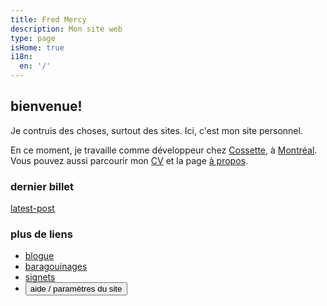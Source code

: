 ```yaml
---
title: Fred Mercy
description: Mon site web
type: page
isHome: true
i18n:
  en: '/'
---
```


## bienvenue!

Je contruis des choses, surtout des sites. Ici, c'est mon site personnel.

En ce moment, je travaille comme développeur chez
<a href="https://cossette.com" target="_blank" rel="noopener noreferrer">Cossette</a>, à <a href="https://www.openstreetmap.org/#map=19/45.49977/-73.57726&layers=N" target="_blank" rel="noopener noreferrer">Montréal</a>.\
Vous pouvez aussi parcourir mon [CV](/fr/cv) et la page [à propos](/fr/a-propos).

### dernier billet

[latest-post]()

### plus de liens

- [blogue](/fr/blogue)
- [baragouinages](/fr/baragouinages)
- [signets](/fr/signets)
- <button title="Afficher l'aide du site" class="link" type="button" data-component="emit" data-event="SHOW_BOX_HELP">aide / paramètres du site</button>
